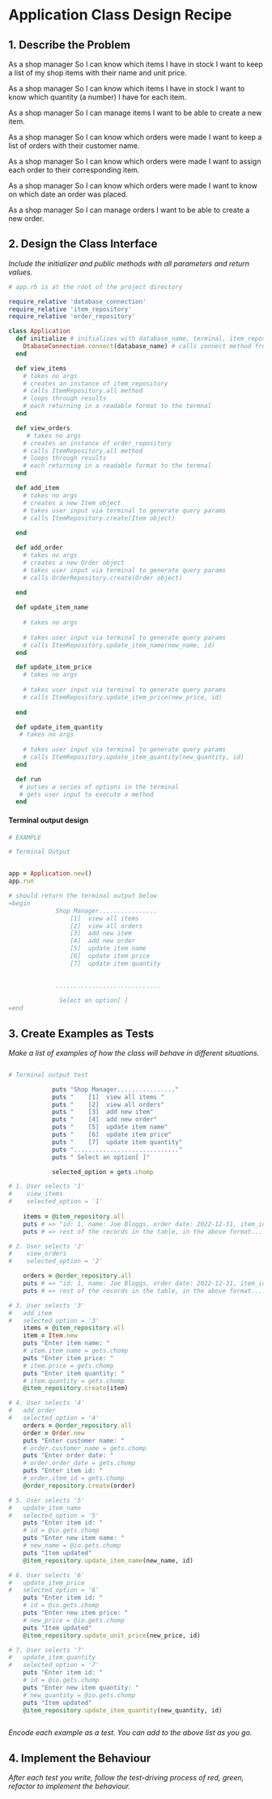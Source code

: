 # Application Class Design Recipe

## 1. Describe the Problem

As a shop manager
So I can know which items I have in stock
I want to keep a list of my shop items with their name and unit price.

As a shop manager
So I can know which items I have in stock
I want to know which quantity (a number) I have for each item.

As a shop manager
So I can manage items
I want to be able to create a new item.

As a shop manager
So I can know which orders were made
I want to keep a list of orders with their customer name.

As a shop manager
So I can know which orders were made
I want to assign each order to their corresponding item.

As a shop manager
So I can know which orders were made
I want to know on which date an order was placed. 

As a shop manager
So I can manage orders
I want to be able to create a new order.

## 2. Design the Class Interface

_Include the initializer and public methods with all parameters and return values._

```ruby
# app.rb is at the root of the project directory 

require_relative 'database_connection'
require_relative 'item_repository'
require_relative 'order_repository'

class Application
  def initialize # initialises with database_name, terminal, item_repository, order_repository
    DtabaseConnection.connect(database_name) # calls connect method from DatabaseConnection class to connect to databse
  end

  def view_items
    # takes no args
    # creates an instance of item_repository
    # calls ItemRepository.all method
    # loops through results
    # each returning in a readable format to the termnal 
  end 

  def view_orders
     # takes no args
    # creates an instance of order_repository
    # calls ItemRepository.all method
    # loops through results
    # each returning in a readable format to the termnal 
  end 

  def add_item
    # takes no args
    # creates a new Item object
    # takes user input via terminal to generate query params
    # calls ItemRepository.create(Item object)
   
  end 

  def add_order
    # takes no args
    # creates a new Order object
    # takes user input via terminal to generate query params
    # calls OrderRepository.create(Order object)
    
  end 

  def update_item_name
    
    # takes no args
    
    # takes user input via terminal to generate query params
    # calls ItemRepository.update_item_name(new_name, id)
  end 

  def update_item_price
    # takes no args
    
    # takes user input via terminal to generate query params
    # calls ItemRepository.update_item_price(new_price, id)
    
  end 

  def update_item_quantity
   # takes no args
    
    # takes user input via terminal to generate query params
    # calls ItemRepository.update_item_quantity(new_quantity, id)
  end

  def run
   # putses a series of options in the terminal
   # gets user input to execute a method
  end
```
#### Terminal output design
```ruby
# EXAMPLE

# Terminal Output


app = Application.new()
app.run 

# should return the terminal output below
=begin
             Shop Manager................    
                 [1]  view all items             
                 [2]  view all orders 
                 [3]  add new item 
                 [4]  add new order 
                 [5]  update item name   
                 [6]  update item price 
                 [7]  update item quantity    
                  

             ............................. 
                
              Select an option[ ] 
=end
```

## 3. Create Examples as Tests

_Make a list of examples of how the class will behave in different situations._


```ruby

# Terminal output test 

            puts "Shop Manager................"  
            puts "    [1]  view all items "     
            puts "    [2]  view all orders"
            puts "    [3]  add new item"
            puts "    [4]  add new order"
            puts "    [5]  update item name"  
            puts "    [6]  update item price"
            puts "    [7]  update item quantity"   
            puts "............................."   
            puts " Select an option[ ]"

            selected_option = gets.chomp

# 1. User selects '1'
#    view_items 
#    selected_option = '1'
    
    items = @item_repository.all
    puts # => "id: 1, name: Joe Bloggs, order date: 2022-12-31, item_id: 1"
    puts # => rest of the records in the table, in the above format...

# 2. User selects '2'
#    view_orders
#    selected_option = '2'

    orders = @order_repository.all
    puts # => "id: 1, name: Joe Bloggs, order date: 2022-12-31, item_id: 1"
    puts # => rest of the records in the table, in the above format...

# 3. User selects '3'
#   add_item 
#   selected_option = '3'
    items = @item_repository.all
    item = Item.new
    puts "Enter item name: "
    # item.item_name = gets.chomp
    puts "Enter item price: "
    # item.price = gets.chomp
    puts "Enter item quantity: "
    # item.quantity = gets.chomp
    @item_repository.create(item)

# 4. User selects '4'
#   add_order 
#   selected_option = '4'
    orders = @order_repository.all
    order = Order.new
    puts "Enter customer name: "
    # order.customer_name = gets.chomp
    puts "Enter order date: "
    # order.order_date = gets.chomp
    puts "Enter item id: "
    # order.item_id = gets.chomp
    @order_repository.create(order)

# 5. User selects '5'
#   update_item_name 
#   selected_option = '5'
    puts "Enter item id: "
    # id = @io.gets.chomp
    puts "Enter new item name: "
    # new_name = @io.gets.chomp
    puts "Item updated"
    @item_repository.update_item_name(new_name, id)

# 6. User selects '6'
#   update_item_price
#   selected_option = '6'
    puts "Enter item id: "
    # id = @io.gets.chomp
    puts "Enter new item price: "
    # new_price = @io.gets.chomp
    puts "Item updated"
    @item_repository.update_unit_price(new_price, id)

# 7. User selects '7'
#   update_item_quantity
#   selected_option = '7'
    puts "Enter item id: "
    # id = @io.gets.chomp
    puts "Enter new item quantity: "
    # new_quantity = @io.gets.chomp
    puts "Item updated"
    @item_repository.update_item_quantity(new_quantity, id)



```

_Encode each example as a test. You can add to the above list as you go._

## 4. Implement the Behaviour

_After each test you write, follow the test-driving process of red, green, refactor to implement the behaviour._

